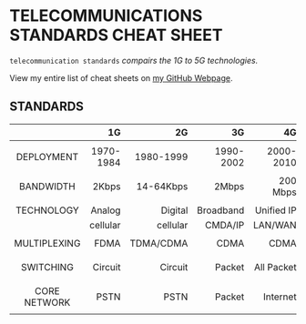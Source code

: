 # TELECOMMUNICATIONS STANDARDS CHEAT SHEET

`telecommunication standards` _compairs the 1G to 5G technologies._

View my entire list of cheat sheets on
[my GitHub Webpage](https://jeffdecola.github.io/my-cheat-sheets/).

## STANDARDS

|               |        1G |        2G |        3G |        4G |        5G |
|:-------------:|----------:|----------:|----------:|----------:|----------:|
|               |           |           |           |           |           |
| DEPLOYMENT    | 1970-1984 | 1980-1999 | 1990-2002 | 2000-2010 | 2014-     |
|               |           |           |           |           |           |
| BANDWIDTH     |     2Kbps | 14-64Kbps |     2Mbps |  200 Mbps |     1Gbps |
|               |           |           |           |           |           |
| TECHNOLOGY    |    Analog |  Digital  | Broadband |Unified IP |       4G+ |
|               |  cellular |  cellular |   CMDA/IP |   LAN/WAN |      WWWW |
|               |           |           |           |           |           |
| MULTIPLEXING  |      FDMA | TDMA/CDMA |      CDMA |     CDMA  |      CDMA |
|               |           |           |           |           |           |
| SWITCHING     |   Circuit |   Circuit |    Packet |All Packet |All Packet |
|               |           |           |           |           |           |
| CORE NETWORK  |      PSTN |      PSTN |    Packet |  Internet |  Internet |
|               |           |           |           |           |           |
